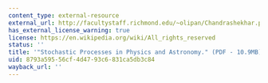 ```yaml
---
content_type: external-resource
external_url: http://facultystaff.richmond.edu/~olipan/Chandrashekhar.pdf
has_external_license_warning: true
license: https://en.wikipedia.org/wiki/All_rights_reserved
status: ''
title: '"Stochastic Processes in Physics and Astronomy." (PDF - 10.9MB)'
uid: 8793a595-56cf-4d47-93c6-831ca5db3c84
wayback_url: ''
---
```

